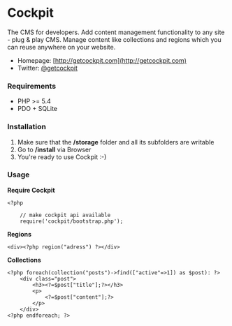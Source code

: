 # Cockpit

The CMS for developers. Add content management functionality to any site - plug &amp; play CMS.
Manage content like collections and regions which you can reuse anywhere on your website.


* Homepage: [http://getcockpit.com](http://getcockpit.com)
* Twitter: [@getcockpit](http://twitter.com/getcockpit)


### Requirements

* PHP >= 5.4
* PDO + SQLite

### Installation

1. Make sure that the __/storage__ folder and all its subfolders are writable
2. Go to __/install__ via Browser
3. You're ready to use Cockpit :-)

### Usage

**Require Cockpit**

    <?php

        // make cockpit api available
        require('cockpit/bootstrap.php');

**Regions**

    <div><?php region("adress") ?></div>

**Collections**

    <?php foreach(collection("posts")->find(["active"=>1]) as $post): ?>
        <div class="post">
            <h3><?=$post["title"];?></h3>
            <p>
                <?=$post["content"];?>
            </p>
        </div>
    <?php endforeach; ?>